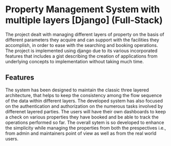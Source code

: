 # Property Management System with multiple layers [Django] (Full-Stack)
The project dealt with managing different layers of property on the basis of different parameters they acquire and can support with the facilities they accomplish, in order to ease with the searching and booking operations. The project is implemented using django due to its various incorporated features that includes a gist describing the creation of applications from underlying concepts to implementation without taking much time.

## Features
The system has been designed to maintain the classic three layered architecture, that
helps to keep the consistency among the flow sequence of the data within different layers. The
developed system has also focused on the authentication and authorization on the numerous tasks
involved by differenet layered parties. The users will have their own dashboards to keep a check
on various properties they have booked and be able to track the operations performed so far. The
overall sytem is so developed to enhance the simplicity while managing the properties from both
the prespectives i.e., from admin and maintainers point of view as well as from the real world users.

